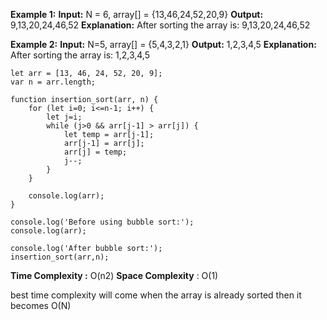 **Example 1:**
**Input:** N = 6, array[] = {13,46,24,52,20,9}
**Output:** 9,13,20,24,46,52
**Explanation:** 
After sorting the array is: 9,13,20,24,46,52

**Example 2:**
**Input:** N=5, array[] = {5,4,3,2,1}
**Output:** 1,2,3,4,5
**Explanation:** After sorting the array is: 1,2,3,4,5

```
let arr = [13, 46, 24, 52, 20, 9];
var n = arr.length;

function insertion_sort(arr, n) {
    for (let i=0; i<=n-1; i++) {
        let j=i;
        while (j>0 && arr[j-1] > arr[j]) {
            let temp = arr[j-1];
            arr[j-1] = arr[j];
            arr[j] = temp;
            j--;
        }
    }

    console.log(arr);
}

console.log('Before using bubble sort:');
console.log(arr);

console.log('After bubble sort:');
insertion_sort(arr,n);
```

**Time Complexity :** O(n2)
**Space Complexity** : O(1)

best time complexity will come when the array is already sorted then it becomes O(N)